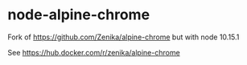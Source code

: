 # node-alpine-chrome
Fork of https://github.com/Zenika/alpine-chrome but with node 10.15.1

See https://hub.docker.com/r/zenika/alpine-chrome
